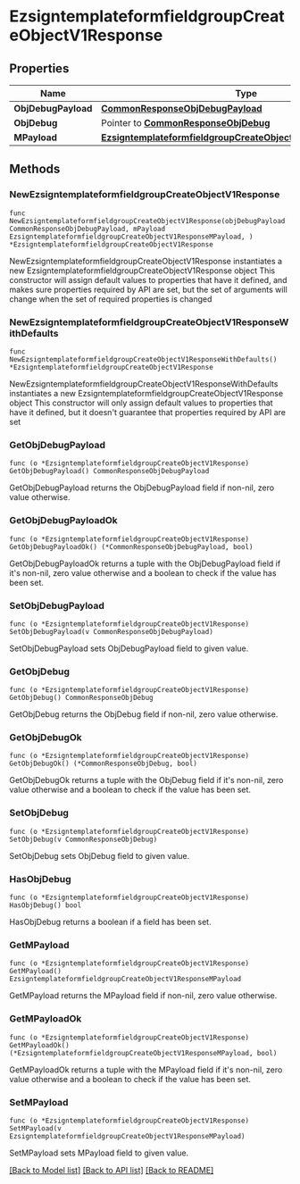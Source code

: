 # EzsigntemplateformfieldgroupCreateObjectV1Response

## Properties

Name | Type | Description | Notes
------------ | ------------- | ------------- | -------------
**ObjDebugPayload** | [**CommonResponseObjDebugPayload**](CommonResponseObjDebugPayload.md) |  | 
**ObjDebug** | Pointer to [**CommonResponseObjDebug**](CommonResponseObjDebug.md) |  | [optional] 
**MPayload** | [**EzsigntemplateformfieldgroupCreateObjectV1ResponseMPayload**](EzsigntemplateformfieldgroupCreateObjectV1ResponseMPayload.md) |  | 

## Methods

### NewEzsigntemplateformfieldgroupCreateObjectV1Response

`func NewEzsigntemplateformfieldgroupCreateObjectV1Response(objDebugPayload CommonResponseObjDebugPayload, mPayload EzsigntemplateformfieldgroupCreateObjectV1ResponseMPayload, ) *EzsigntemplateformfieldgroupCreateObjectV1Response`

NewEzsigntemplateformfieldgroupCreateObjectV1Response instantiates a new EzsigntemplateformfieldgroupCreateObjectV1Response object
This constructor will assign default values to properties that have it defined,
and makes sure properties required by API are set, but the set of arguments
will change when the set of required properties is changed

### NewEzsigntemplateformfieldgroupCreateObjectV1ResponseWithDefaults

`func NewEzsigntemplateformfieldgroupCreateObjectV1ResponseWithDefaults() *EzsigntemplateformfieldgroupCreateObjectV1Response`

NewEzsigntemplateformfieldgroupCreateObjectV1ResponseWithDefaults instantiates a new EzsigntemplateformfieldgroupCreateObjectV1Response object
This constructor will only assign default values to properties that have it defined,
but it doesn't guarantee that properties required by API are set

### GetObjDebugPayload

`func (o *EzsigntemplateformfieldgroupCreateObjectV1Response) GetObjDebugPayload() CommonResponseObjDebugPayload`

GetObjDebugPayload returns the ObjDebugPayload field if non-nil, zero value otherwise.

### GetObjDebugPayloadOk

`func (o *EzsigntemplateformfieldgroupCreateObjectV1Response) GetObjDebugPayloadOk() (*CommonResponseObjDebugPayload, bool)`

GetObjDebugPayloadOk returns a tuple with the ObjDebugPayload field if it's non-nil, zero value otherwise
and a boolean to check if the value has been set.

### SetObjDebugPayload

`func (o *EzsigntemplateformfieldgroupCreateObjectV1Response) SetObjDebugPayload(v CommonResponseObjDebugPayload)`

SetObjDebugPayload sets ObjDebugPayload field to given value.


### GetObjDebug

`func (o *EzsigntemplateformfieldgroupCreateObjectV1Response) GetObjDebug() CommonResponseObjDebug`

GetObjDebug returns the ObjDebug field if non-nil, zero value otherwise.

### GetObjDebugOk

`func (o *EzsigntemplateformfieldgroupCreateObjectV1Response) GetObjDebugOk() (*CommonResponseObjDebug, bool)`

GetObjDebugOk returns a tuple with the ObjDebug field if it's non-nil, zero value otherwise
and a boolean to check if the value has been set.

### SetObjDebug

`func (o *EzsigntemplateformfieldgroupCreateObjectV1Response) SetObjDebug(v CommonResponseObjDebug)`

SetObjDebug sets ObjDebug field to given value.

### HasObjDebug

`func (o *EzsigntemplateformfieldgroupCreateObjectV1Response) HasObjDebug() bool`

HasObjDebug returns a boolean if a field has been set.

### GetMPayload

`func (o *EzsigntemplateformfieldgroupCreateObjectV1Response) GetMPayload() EzsigntemplateformfieldgroupCreateObjectV1ResponseMPayload`

GetMPayload returns the MPayload field if non-nil, zero value otherwise.

### GetMPayloadOk

`func (o *EzsigntemplateformfieldgroupCreateObjectV1Response) GetMPayloadOk() (*EzsigntemplateformfieldgroupCreateObjectV1ResponseMPayload, bool)`

GetMPayloadOk returns a tuple with the MPayload field if it's non-nil, zero value otherwise
and a boolean to check if the value has been set.

### SetMPayload

`func (o *EzsigntemplateformfieldgroupCreateObjectV1Response) SetMPayload(v EzsigntemplateformfieldgroupCreateObjectV1ResponseMPayload)`

SetMPayload sets MPayload field to given value.



[[Back to Model list]](../README.md#documentation-for-models) [[Back to API list]](../README.md#documentation-for-api-endpoints) [[Back to README]](../README.md)


